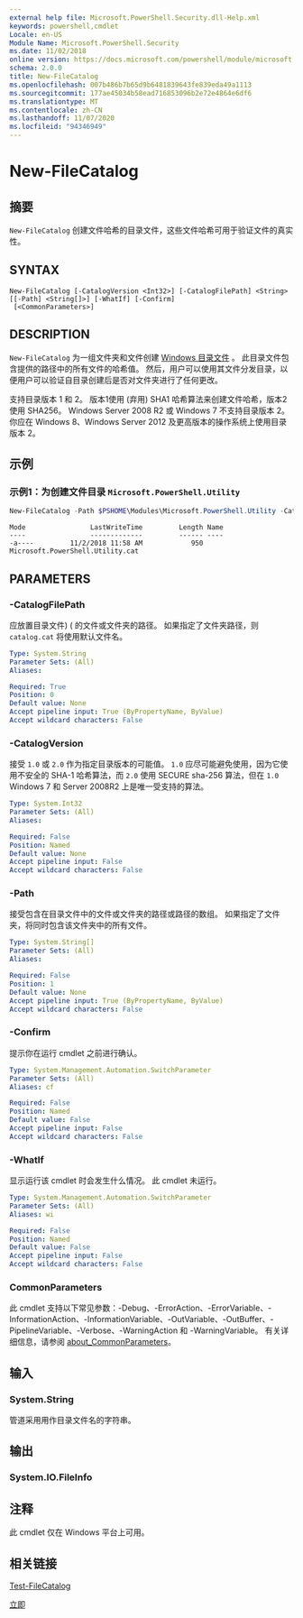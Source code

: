 ```yaml
---
external help file: Microsoft.PowerShell.Security.dll-Help.xml
keywords: powershell,cmdlet
Locale: en-US
Module Name: Microsoft.PowerShell.Security
ms.date: 11/02/2018
online version: https://docs.microsoft.com/powershell/module/microsoft.powershell.security/new-filecatalog?view=powershell-7&WT.mc_id=ps-gethelp
schema: 2.0.0
title: New-FileCatalog
ms.openlocfilehash: 007b486b7b65d9b6481839643fe839eda49a1113
ms.sourcegitcommit: 177ae45034b58ead716853096b2e72e4864e6df6
ms.translationtype: MT
ms.contentlocale: zh-CN
ms.lasthandoff: 11/07/2020
ms.locfileid: "94346949"
---
```

# New-FileCatalog

## 摘要
`New-FileCatalog` 创建文件哈希的目录文件，这些文件哈希可用于验证文件的真实性。

## SYNTAX

```
New-FileCatalog [-CatalogVersion <Int32>] [-CatalogFilePath] <String> [[-Path] <String[]>] [-WhatIf] [-Confirm]
 [<CommonParameters>]
```

## DESCRIPTION

`New-FileCatalog` 为一组文件夹和文件创建 [Windows 目录文件](/windows-hardware/drivers/install/catalog-files) 。 此目录文件包含提供的路径中的所有文件的哈希值。 然后，用户可以使用其文件分发目录，以便用户可以验证自目录创建后是否对文件夹进行了任何更改。

支持目录版本 1 和 2。 版本1使用 (弃用) SHA1 哈希算法来创建文件哈希，版本2使用 SHA256。 Windows Server 2008 R2 或 Windows 7 不支持目录版本 2。 你应在 Windows 8、Windows Server 2012 及更高版本的操作系统上使用目录版本 2。

## 示例

### 示例1：为创建文件目录 `Microsoft.PowerShell.Utility`

```powershell
New-FileCatalog -Path $PSHOME\Modules\Microsoft.PowerShell.Utility -CatalogFilePath \temp\Microsoft.PowerShell.Utility.cat -CatalogVersion 2.0
```

```Output
Mode                LastWriteTime         Length Name
----                -------------         ------ ----
-a----         11/2/2018 11:58 AM            950 Microsoft.PowerShell.Utility.cat
```

## PARAMETERS

### -CatalogFilePath

应放置目录文件)  ( 的文件或文件夹的路径。 如果指定了文件夹路径，则 `catalog.cat` 将使用默认文件名。

```yaml
Type: System.String
Parameter Sets: (All)
Aliases:

Required: True
Position: 0
Default value: None
Accept pipeline input: True (ByPropertyName, ByValue)
Accept wildcard characters: False
```

### -CatalogVersion

接受 `1.0` 或 `2.0` 作为指定目录版本的可能值。 `1.0` 应尽可能避免使用，因为它使用不安全的 SHA-1 哈希算法，而 `2.0` 使用 SECURE sha-256 算法，但在 `1.0` Windows 7 和 Server 2008R2 上是唯一受支持的算法。

```yaml
Type: System.Int32
Parameter Sets: (All)
Aliases:

Required: False
Position: Named
Default value: None
Accept pipeline input: False
Accept wildcard characters: False
```

### -Path

接受包含在目录文件中的文件或文件夹的路径或路径的数组。 如果指定了文件夹，将同时包含该文件夹中的所有文件。

```yaml
Type: System.String[]
Parameter Sets: (All)
Aliases:

Required: False
Position: 1
Default value: None
Accept pipeline input: True (ByPropertyName, ByValue)
Accept wildcard characters: False
```

### -Confirm

提示你在运行 cmdlet 之前进行确认。

```yaml
Type: System.Management.Automation.SwitchParameter
Parameter Sets: (All)
Aliases: cf

Required: False
Position: Named
Default value: False
Accept pipeline input: False
Accept wildcard characters: False
```

### -WhatIf

显示运行该 cmdlet 时会发生什么情况。 此 cmdlet 未运行。

```yaml
Type: System.Management.Automation.SwitchParameter
Parameter Sets: (All)
Aliases: wi

Required: False
Position: Named
Default value: False
Accept pipeline input: False
Accept wildcard characters: False
```

### CommonParameters

此 cmdlet 支持以下常见参数：-Debug、-ErrorAction、-ErrorVariable、-InformationAction、-InformationVariable、-OutVariable、-OutBuffer、-PipelineVariable、-Verbose、-WarningAction 和 -WarningVariable。 有关详细信息，请参阅 [about_CommonParameters](https://go.microsoft.com/fwlink/?LinkID=113216)。

## 输入

### System.String

管道采用用作目录文件名的字符串。

## 输出

### System.IO.FileInfo

## 注释

此 cmdlet 仅在 Windows 平台上可用。

## 相关链接

[Test-FileCatalog](Test-FileCatalog.md)

[立即](/powerShell/module/powershellget)
